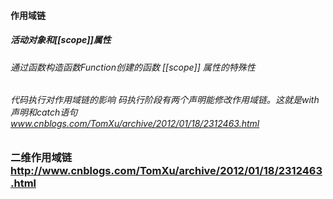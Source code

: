 #### 作用域链
##### 活动对象和[[scope]]属性
###### 通过函数构造函数Function创建的函数 [[scope]] 属性的特殊性
###### 代码执行对作用域链的影响 码执行阶段有两个声明能修改作用域链。这就是with声明和catch语句 www.cnblogs.com/TomXu/archive/2012/01/18/2312463.html

### 二维作用域链 http://www.cnblogs.com/TomXu/archive/2012/01/18/2312463.html

